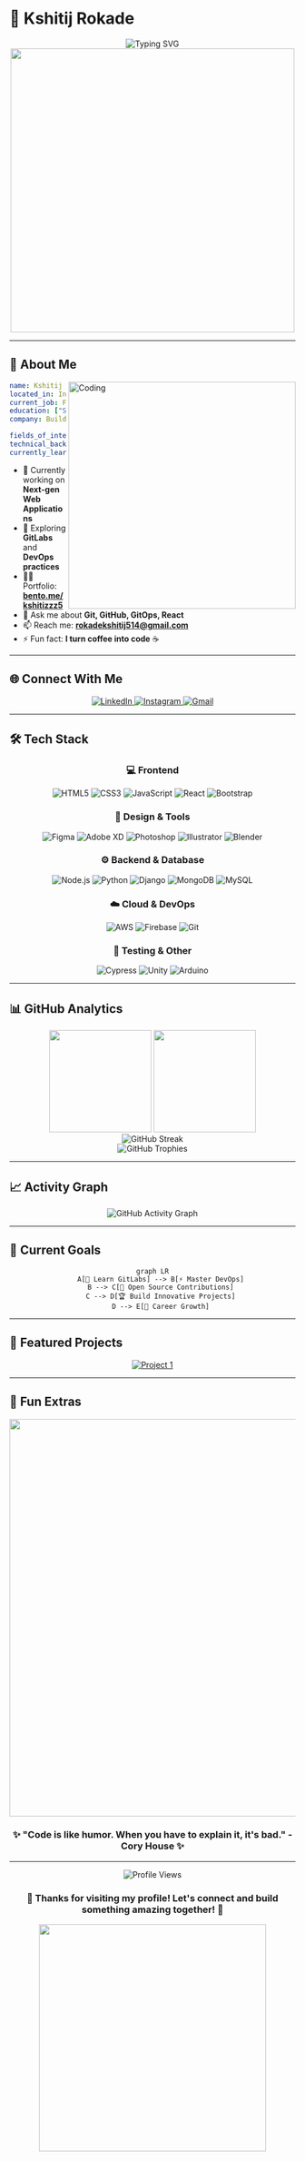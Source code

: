 # 💫 Kshitij Rokade

<div align="center">
  <img src="https://readme-typing-svg.herokuapp.com?font=Fira+Code&size=32&duration=2800&pause=2000&color=A9FEF7&center=true&vCenter=true&width=940&lines=Hey!+I'm+Kshitij+Rokade;Frontend+Developer+%7C+UI%2FUX+Enthusiast;Building+Digital+Experiences;Code+%7C+Design+%7C+Innovation" alt="Typing SVG" />
</div>

<div align="center">
  <img src="https://user-images.githubusercontent.com/74038190/225813708-98b745f2-7d22-48cf-9150-083f1b00d6c9.gif" width="500">
</div>

---

## 🚀 About Me

<img align="right" alt="Coding" width="400" src="https://user-images.githubusercontent.com/74038190/229223263-cf2e4b07-2615-4f87-9c38-e37600f8381a.gif">

```yaml
name: Kshitij Rokade
located_in: India 🇮🇳
current_job: Frontend Developer
education: ["Self-taught", "Always Learning"]
company: Building awesome projects

fields_of_interests: ["Web Development", "UI/UX Design", "Open Source"]
technical_background: ["Frontend Development", "Git/GitOps", "Cloud Services"]
currently_learning: ["GitLabs", "Advanced React Patterns"]
```

- 🔭 Currently working on **Next-gen Web Applications**
- 🌱 Exploring **GitLabs** and **DevOps practices**
- 👨‍💻 Portfolio: **[bento.me/kshitizzz5](https://bento.me/kshitizzz5)**
- 💬 Ask me about **Git, GitHub, GitOps, React**
- 📫 Reach me: **rokadekshitij514@gmail.com**
- ⚡ Fun fact: **I turn coffee into code** ☕

---

## 🌐 Connect With Me

<div align="center">
  <a href="https://linkedin.com/in/kshitijrokade514">
    <img src="https://img.shields.io/badge/LinkedIn-0077B5?style=for-the-badge&logo=linkedin&logoColor=white" alt="LinkedIn"/>
  </a>
  <a href="https://instagram.com/kshitij_jain5">
    <img src="https://img.shields.io/badge/Instagram-E4405F?style=for-the-badge&logo=instagram&logoColor=white" alt="Instagram"/>
  </a>
  <a href="mailto:rokadekshitij514@gmail.com">
    <img src="https://img.shields.io/badge/Gmail-D14836?style=for-the-badge&logo=gmail&logoColor=white" alt="Gmail"/>
  </a>
</div>

---

## 🛠️ Tech Stack

<div align="center">

### 💻 Frontend
<img src="https://img.shields.io/badge/HTML5-E34F26?style=for-the-badge&logo=html5&logoColor=white" alt="HTML5"/>
<img src="https://img.shields.io/badge/CSS3-1572B6?style=for-the-badge&logo=css3&logoColor=white" alt="CSS3"/>
<img src="https://img.shields.io/badge/JavaScript-F7DF1E?style=for-the-badge&logo=javascript&logoColor=black" alt="JavaScript"/>
<img src="https://img.shields.io/badge/React-20232A?style=for-the-badge&logo=react&logoColor=61DAFB" alt="React"/>
<img src="https://img.shields.io/badge/Bootstrap-563D7C?style=for-the-badge&logo=bootstrap&logoColor=white" alt="Bootstrap"/>

### 🎨 Design & Tools
<img src="https://img.shields.io/badge/Figma-F24E1E?style=for-the-badge&logo=figma&logoColor=white" alt="Figma"/>
<img src="https://img.shields.io/badge/Adobe%20XD-470137?style=for-the-badge&logo=Adobe%20XD&logoColor=#FF61F6" alt="Adobe XD"/>
<img src="https://img.shields.io/badge/Adobe%20Photoshop-31A8FF?style=for-the-badge&logo=Adobe%20Photoshop&logoColor=black" alt="Photoshop"/>
<img src="https://img.shields.io/badge/Adobe%20Illustrator-FF9A00?style=for-the-badge&logo=adobe%20illustrator&logoColor=white" alt="Illustrator"/>
<img src="https://img.shields.io/badge/blender-%23F5792A.svg?style=for-the-badge&logo=blender&logoColor=white" alt="Blender"/>

### ⚙️ Backend & Database
<img src="https://img.shields.io/badge/Node.js-43853D?style=for-the-badge&logo=node.js&logoColor=white" alt="Node.js"/>
<img src="https://img.shields.io/badge/Python-3776AB?style=for-the-badge&logo=python&logoColor=white" alt="Python"/>
<img src="https://img.shields.io/badge/Django-092E20?style=for-the-badge&logo=django&logoColor=white" alt="Django"/>
<img src="https://img.shields.io/badge/MongoDB-4EA94B?style=for-the-badge&logo=mongodb&logoColor=white" alt="MongoDB"/>
<img src="https://img.shields.io/badge/MySQL-00000F?style=for-the-badge&logo=mysql&logoColor=white" alt="MySQL"/>

### ☁️ Cloud & DevOps
<img src="https://img.shields.io/badge/Amazon_AWS-232F3E?style=for-the-badge&logo=amazon-aws&logoColor=white" alt="AWS"/>
<img src="https://img.shields.io/badge/Firebase-039BE5?style=for-the-badge&logo=Firebase&logoColor=white" alt="Firebase"/>
<img src="https://img.shields.io/badge/GIT-E44C30?style=for-the-badge&logo=git&logoColor=white" alt="Git"/>

### 🧪 Testing & Other
<img src="https://img.shields.io/badge/cypress-17202C?style=for-the-badge&logo=cypress&logoColor=white" alt="Cypress"/>
<img src="https://img.shields.io/badge/Unity-100000?style=for-the-badge&logo=unity&logoColor=white" alt="Unity"/>
<img src="https://img.shields.io/badge/Arduino-00979D?style=for-the-badge&logo=Arduino&logoColor=white" alt="Arduino"/>

</div>

---

## 📊 GitHub Analytics

<div align="center">
  <img height="180em" src="https://github-readme-stats.vercel.app/api?username=kshitij-rokade&show_icons=true&theme=tokyonight&include_all_commits=true&count_private=true"/>
  <img height="180em" src="https://github-readme-stats.vercel.app/api/top-langs/?username=kshitij-rokade&layout=compact&langs_count=8&theme=tokyonight"/>
</div>

<div align="center">
  <img src="https://github-readme-streak-stats.herokuapp.com/?user=kshitij-rokade&theme=tokyonight" alt="GitHub Streak"/>
</div>

<div align="center">
  <img src="https://github-profile-trophy.vercel.app/?username=kshitij-rokade&theme=tokyonight&row=1&column=7" alt="GitHub Trophies"/>
</div>

---

## 📈 Activity Graph

<div align="center">
  <img src="https://github-readme-activity-graph.vercel.app/graph?username=kshitij-rokade&theme=tokyo-night&bg_color=1a1b27&color=a9b1d6&line=f7768e&point=bb9af7&area=true&hide_border=true" alt="GitHub Activity Graph"/>
</div>

---

## 🎯 Current Goals

<div align="center">

```mermaid
graph LR
    A[🚀 Learn GitLabs] --> B[⚡ Master DevOps]
    B --> C[🌟 Open Source Contributions]
    C --> D[🏆 Build Innovative Projects]
    D --> E[💼 Career Growth]
```

</div>

---

## 💼 Featured Projects

<div align="center">
  <a href="https://github.com/kshitij-rokade">
    <img src="https://github-readme-stats.vercel.app/api/pin/?username=kshitij-rokade&repo=project-name&theme=tokyonight" alt="Project 1"/>
  </a>
</div>

---

## 🎨 Fun Extras

<div align="center">
  <img src="https://user-images.githubusercontent.com/74038190/212284100-561aa473-3905-4a80-b561-0d28506553ee.gif" width="700">
</div>

<div align="center">
  <h3>✨ "Code is like humor. When you have to explain it, it's bad." - Cory House ✨</h3>
</div>

---

<div align="center">
  <img src="https://komarev.com/ghpvc/?username=kshitij-rokade&label=Profile%20views&color=0e75b6&style=flat" alt="Profile Views"/>
  <br>
  <h3>💖 Thanks for visiting my profile! Let's connect and build something amazing together! 💖</h3>
</div>

<div align="center">
  <img src="https://user-images.githubusercontent.com/74038190/225813708-98b745f2-7d22-48cf-9150-083f1b00d6c9.gif" width="400">
</div>
